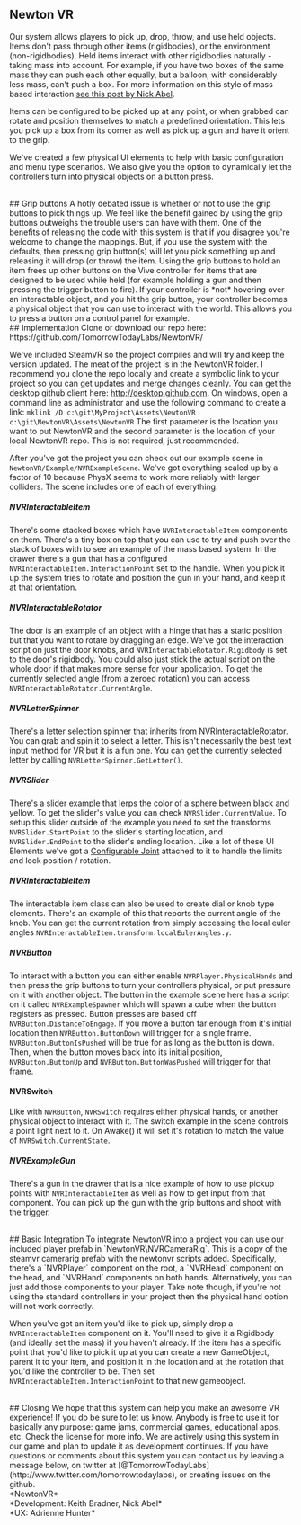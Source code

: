 ## Newton VR
Our system allows players to pick up, drop, throw, and use held objects. Items don't pass through other items (rigidbodies), or the environment (non-rigidbodies). Held items interact with other rigidbodies naturally - taking mass into account. For example, if you have two boxes of the same mass they can push each other equally, but a balloon, with considerably less mass, can't push a box. For more information on this style of mass based interaction [see this post by Nick Abel](http://www.vrinflux.com/newton-vr-physics-based-interaction-on-the-vive/). 
<img class='gfyitem' data-id='DistantPitifulAfricanhornbill' />

Items can be configured to be picked up at any point, or when grabbed can rotate and position themselves to match a predefined orientation. This lets you pick up a box from its corner as well as pick up a gun and have it orient to the grip. 
<img class='gfyitem' data-id='ImpureTautBergerpicard' />

We've created a few physical UI elements to help with basic configuration and menu type scenarios. We also give you the option to dynamically let the controllers turn into physical objects on a button press.
<img class='gfyitem' data-id='PointlessImperturbableBorzoi' />

<br>
## Grip buttons
A hotly debated issue is whether or not to use the grip buttons to pick things up. We feel like the benefit gained by using the grip buttons outweighs the trouble users can have with them. One of the benefits of releasing the code with this system is that if you disagree you're welcome to change the mappings. But, if you use the system with the defaults, then pressing grip button(s) will let you pick something up and releasing it will drop (or throw) the item. Using the grip buttons to hold an item frees up other buttons on the Vive controller for items that are designed to be used while held (for example holding a gun and then pressing the trigger button to fire). If your controller is *not* hovering over an interactable object, and you hit the grip button, your controller becomes a physical object that you can use to interact with the world. This allows you to press a button on a control panel for example.

<br>
## Implementation
Clone or download our repo here: https://github.com/TomorrowTodayLabs/NewtonVR/

We've included SteamVR so the project compiles and will try and keep the version updated. The meat of the project is in the NewtonVR folder. I recommend you clone the repo locally and create a symbolic link to your project so you can get updates and merge changes cleanly. You can get the desktop github client here: http://desktop.github.com. On windows, open a command line as administrator and use the following command to create a link: `mklink /D c:\git\MyProject\Assets\NewtonVR c:\git\NewtonVR\Assets\NewtonVR` The first parameter is the location you want to put NewtonVR and the second parameter is the location of your local NewtonVR repo. This is not required, just recommended.

After you've got the project you can check out our example scene in `NewtonVR/Example/NVRExampleScene`. We've got everything scaled up by a factor of 10 because PhysX seems to work more reliably with larger colliders. The scene includes one of each of everything:

##### NVRInteractableItem
There's some stacked boxes which have `NVRInteractableItem` components on them. There's a tiny box on top that you can use to try and push over the stack of boxes with to see an example of the mass based system. In the drawer there's a gun that has a configured `NVRInteractableItem.InteractionPoint` set to the handle. When you pick it up the system tries to rotate and position the gun in your hand, and keep it at that orientation.

##### NVRInteractableRotator
The door is an example of an object with a hinge that has a static position but that you want to rotate by dragging an edge. We've got the interaction script on just the door knobs, and `NVRInteractableRotator.Rigidbody` is set to the door's rigidbody. You could also just stick the actual script on the whole door if that makes more sense for your application. To get the currently selected angle (from a zeroed rotation) you can access `NVRInteractableRotator.CurrentAngle`.

##### NVRLetterSpinner
There's a letter selection spinner that inherits from NVRInteractableRotator. You can grab and spin it to select a letter. This isn't necessarily the best text input method for VR but it is a fun one. You can get the currently selected letter by calling `NVRLetterSpinner.GetLetter()`. 

##### NVRSlider
There's a slider example that lerps the color of a sphere between black and yellow. To get the slider's value you can check `NVRSlider.CurrentValue`. To setup this slider outside of the example you need to set the transforms `NVRSlider.StartPoint` to the slider's starting location, and `NVRSlider.EndPoint` to the slider's ending location. Like a lot of these UI Elements we've got a [Configurable Joint](http://docs.unity3d.com/Manual/class-ConfigurableJoint.html) attached to it to handle the limits and lock position / rotation.

##### NVRInteractableItem
The interactable item class can also be used to create dial or knob type elements. There's an example of this that reports the current angle of the knob. You can get the current rotation from simply accessing the local euler angles `NVRInteractableItem.transform.localEulerAngles.y`. 

##### NVRButton
To interact with a button you can either enable `NVRPlayer.PhysicalHands` and then press the grip buttons to turn your controllers physical, or put pressure on it with another object. The button in the example scene here has a script on it called `NVRExampleSpawner` which will spawn a cube when the button registers as pressed. Button presses are based off `NVRButton.DistanceToEngage`. If you move a button far enough from it's initial location then `NVRButton.ButtonDown` will trigger for a single frame. `NVRButton.ButtonIsPushed` will be true for as long as the button is down. Then, when the button moves back into its initial position, `NVRButton.ButtonUp` and `NVRButton.ButtonWasPushed` will trigger for that frame.

#### NVRSwitch
Like with `NVRButton`, `NVRSwitch` requires either physical hands, or another physical object to interact with it. The switch example in the scene controls a point light next to it. On Awake() it will set it's rotation to match the value of `NVRSwitch.CurrentState`. 

##### NVRExampleGun
There's a gun in the drawer that is a nice example of how to use pickup points with `NVRInteractableItem` as well as how to get input from that component. You can pick up the gun with the grip buttons and shoot with the trigger.

<br>
## Basic Integration
To integrate NewtonVR into a project you can use our included player prefab in `NewtonVR\NVRCameraRig`. This is a copy of the steamvr camerarig prefab with the newtonvr scripts added. Specifically, there's a `NVRPlayer` component on the root, a `NVRHead` component on the head, and `NVRHand` components on both hands. Alternatively, you can just add those components to your player. Take note though, if you're not using the standard controllers in your project then the physical hand option will not work correctly.

When you've got an item you'd like to pick up, simply drop a `NVRInteractableItem` component on it. You'll need to give it a Rigidbody (and ideally set the mass) if you haven't already. If the item has a specific point that you'd like to pick it up at you can create a new GameObject, parent it to your item, and position it in the location and at the rotation that you'd like the controller to be. Then set `NVRInteractableItem.InteractionPoint` to that new gameobject.

<br>
## Closing
We hope that this system can help you make an awesome VR experience! If you do be sure to let us know. Anybody is free to use it for basically any purpose: game jams, commercial games, educational apps, etc. Check the license for more info. We are actively using this system in our game and plan to update it as development continues. If you have questions or comments about this system you can contact us by leaving a message below, on twitter at [@TomorrowTodayLabs](http://www.twitter.com/tomorrowtodaylabs), or creating issues on the github.

<br>
*NewtonVR*<br>*Development: Keith Bradner, Nick Abel*<br>*UX: Adrienne Hunter*